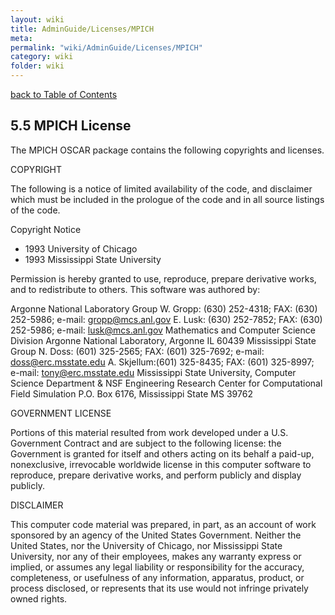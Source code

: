 ```yaml
---
layout: wiki
title: AdminGuide/Licenses/MPICH
meta: 
permalink: "wiki/AdminGuide/Licenses/MPICH"
category: wiki
folder: wiki
---
```

<!-- Name: AdminGuide/Licenses/MPICH -->
<!-- Version: 1 -->
<!-- Author: jparpail -->
[back to Table of Contents](../LicensesDoc)

## 5.5 MPICH License

The MPICH OSCAR package contains the following copyrights and licenses.

COPYRIGHT

The following is a notice of limited availability of the code, and disclaimer which must be included in the prologue of the code and in all source listings of the code.

Copyright Notice

+ 1993 University of Chicago
+ 1993 Mississippi State University

Permission is hereby granted to use, reproduce, prepare derivative works, and to redistribute to others. This software was authored by: 

  Argonne National Laboratory Group
  W. Gropp: (630) 252-4318; FAX: (630) 252-5986; e-mail:
  gropp@mcs.anl.gov
  E. Lusk: (630) 252-7852; FAX: (630) 252-5986; e-mail: lusk@mcs.anl.gov
  Mathematics and Computer Science Division
  Argonne National Laboratory, Argonne IL 60439
  Mississippi State Group
  N. Doss: (601) 325-2565; FAX: (601) 325-7692; e-mail:
  doss@erc.msstate.edu
  A. Skjellum:(601) 325-8435; FAX: (601) 325-8997; e-mail:
  tony@erc.msstate.edu
  Mississippi State University, Computer Science Department &
  NSF Engineering Research Center for Computational Field Simulation
  P.O. Box 6176, Mississippi State MS 39762

GOVERNMENT LICENSE

Portions of this material resulted from work developed under a U.S. Government Contract and are subject to the following license: the Government is granted for itself and others acting on its behalf a paid-up, nonexclusive, irrevocable worldwide license in this computer software to reproduce, prepare derivative works, and perform publicly and display publicly.

DISCLAIMER

This computer code material was prepared, in part, as an account of work sponsored by an agency of the United States Government. Neither the United States, nor the University of Chicago, nor Mississippi State University, nor any of their employees, makes any warranty express or implied, or assumes any legal liability or responsibility for the accuracy, completeness, or usefulness of any information, apparatus, product, or process disclosed, or represents that its use would not infringe privately owned rights.
